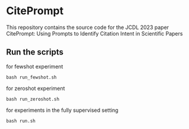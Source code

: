 # CitePrompt

This repository contains the source code for the JCDL 2023 paper CitePrompt: Using Prompts to Identify Citation Intent in Scientific Papers

## Run the scripts
for fewshot experiment
```
bash run_fewshot.sh 
```
for zeroshot experiment
```
bash run_zeroshot.sh
```
for experiments in the fully supervised setting
```
bash run.sh
```
